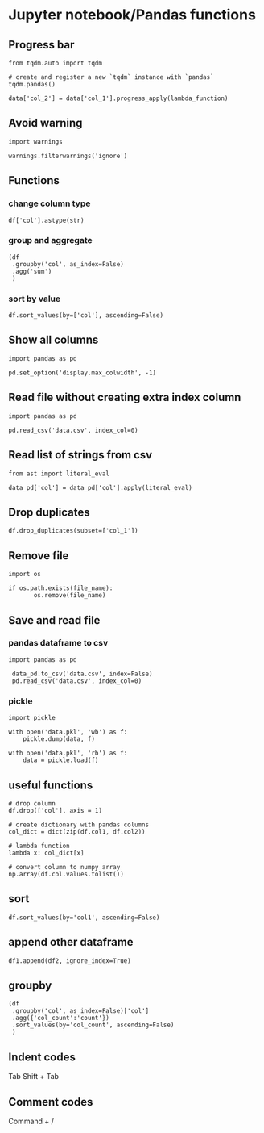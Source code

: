 # Jupyter notebook/Pandas functions

## Progress bar

```
from tqdm.auto import tqdm

# create and register a new `tqdm` instance with `pandas`
tqdm.pandas()

data['col_2'] = data['col_1'].progress_apply(lambda_function)
```

## Avoid warning
```
import warnings

warnings.filterwarnings('ignore')
```

## Functions
### change column type
```
df['col'].astype(str)
```
### group and aggregate
```
(df
 .groupby('col', as_index=False)
 .agg('sum')
 )
```
### sort by value
```
df.sort_values(by=['col'], ascending=False)
```

## Show all columns
```
import pandas as pd

pd.set_option('display.max_colwidth', -1)
```

## Read file without creating extra index column
```
import pandas as pd

pd.read_csv('data.csv', index_col=0)
```

## Read list of strings from csv
```
from ast import literal_eval

data_pd['col'] = data_pd['col'].apply(literal_eval)
```

## Drop duplicates
```
df.drop_duplicates(subset=['col_1'])
```

## Remove file
```
import os
 
if os.path.exists(file_name):
       os.remove(file_name)
```       

## Save and read file
### pandas dataframe to csv
```
import pandas as pd

 data_pd.to_csv('data.csv', index=False)
 pd.read_csv('data.csv', index_col=0)
```
### pickle
```
import pickle

with open('data.pkl', 'wb') as f:
    pickle.dump(data, f)
    
with open('data.pkl', 'rb') as f:
    data = pickle.load(f)
```

## useful functions
```
# drop column
df.drop(['col'], axis = 1)

# create dictionary with pandas columns
col_dict = dict(zip(df.col1, df.col2))

# lambda function
lambda x: col_dict[x]

# convert column to numpy array
np.array(df.col.values.tolist())
```

## sort
```
df.sort_values(by='col1', ascending=False)
```

## append other dataframe
```
df1.append(df2, ignore_index=True)
```

## groupby
```
(df
 .groupby('col', as_index=False)['col']
 .agg({'col_count':'count'})
 .sort_values(by='col_count', ascending=False)
 )
```

## Indent codes
Tab
Shift + Tab

## Comment codes
Command + /

